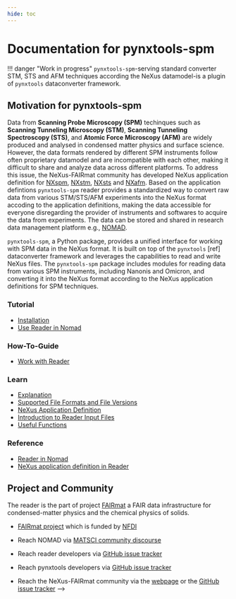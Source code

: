 ```yaml
---
hide: toc
---
```


<!-- A single sentence that says what the product is, succinctly and memorably -->
<!-- A paragraph of one to three short sentences, that describe what the product does. -->
<!-- A third paragraph of similar length, this time explaining what need the product meets -->
<!-- Finally, a paragraph that describes whom the product is useful for. -->

# Documentation for pynxtools-spm

!!! danger "Work in progress"
`pynxtools-spm`-serving standard converter STM, STS and AFM techniques according the NeXus datamodel-is a plugin of `pynxtools` dataconverter framework.

## **Motivation for pynxtools-spm**

Data from __Scanning Probe Microscopy (SPM)__ techinques such as __Scanning Tunneling Microscopy (STM)__, __Scanning Tunneling Spectroscopy (STS)__, and __Atomic Force Microscopy (AFM)__ are widely produced and analysed in condensed matter physics and surface science. However, the data formats rendered by different SPM instruments follow often proprietary datamodel and are incompatible with each other, making it difficult to share and analyze data across different platforms. To address this issue, the NeXus-FAIRmat community has developed NeXus application definition for [NXspm](https://fairmat-nfdi.github.io/nexus_definitions/classes/contributed_definitions/NXspm.html), [NXstm](https://fairmat-nfdi.github.io/nexus_definitions/classes/contributed_definitions/NXstm.html), [NXsts](https://fairmat-nfdi.github.io/nexus_definitions/classes/contributed_definitions/NXsts.html) and [NXafm](https://fairmat-nfdi.github.io/nexus_definitions/classes/contributed_definitions/NXafm.html). Based on the application defintions `pynxtools-spm` reader provides a standardized way to convert raw data from various STM/STS/AFM experiments into the NeXus format accoding to the application definitions, making the data accessible for everyone disregarding the provider of instruments and softwares to acquire the data from experiments. The data can be stored and shared in research data management platform e.g., [NOMAD](https://nomad-lab.eu/nomad-lab/).

`pynxtools-spm`, a Python package, provides a unified interface for working with SPM data in the NeXus format. It is built on top of the `pynxtools` [ref] dataconverter framework and leverages the capabilities to read and write NeXus files. The `pynxtools-spm` package includes modules for reading data from various SPM instruments, including Nanonis and Omicron, and converting it into the NeXus format according to the NeXus application definitions for SPM techniques.

<div markdown="block" class="home-grid">
  <div markdown="block">

### Tutorial

<!-- 1. [Installation](tutorial/installation.md)
         1. With Command Line Interface (CLI) to convert data into NeXus format
     2. Discover the Reader functionality in Nomad
         1. Upload data in Nomad using drag and drop
         2. Upload data in Nomad using yaml ELN file
     3. Run Reader in north tools
 -->

- [Installation](tutorials/installation.md)
- [Use Reader in Nomad](tutorials/reader-use-in-nomad.md)

</div>
<div markdown="block">

### How-To-Guide

<!--3. Extend the reader functionality or Add new reader for other file formats
      1. Add new file format
      2. Extend existing file format
      3. Test your changes
      4. Contribute your changes
    4. Propose changes in NeXus application definition via NeXus-FAIRmat webpage
-->

- [Work with Reader](how-to-guides/how-to-interact-with-reader.md)
<!-- 1.Explain ELN schema 
    2. Explain Config file-->

</div>
<div markdown="block">

### Learn

<!-- 1. Reader architecture
     1.1. Principles for shared Application defintions
     2. Reader interface and its components
          1. ELN file
          2. Config file of Reader
     2. Code principle
     3. Explanation of important concepts
         1. Explanation
         2. Supported File Formats and File Versions
         3. NeXus Application Definition
         4. Introduction to Reader Input Files
         5. Useful Functions
     4. Application definition design
-->

- [Explanation](explanation/reader-explanation.md)
- [Supported File Formats and File Versions](explanation/reader-explanation.md#supported-file-formats-and-file-versions)
- [NeXus Application Definition](explanation/reader-explanation.md#nexus-application-definition)
- [Introduction to Reader Input Files](explanation/reader-explanation.md#introduction-to-reader-input-files)
- [Useful Functions](explanation/reader-explanation.md#useful-functions)
</div>
<div markdown="block">

### Reference

<!-- 1. List of files supported by the Reader follow XPS -->

- [Reader in Nomad](reference/reference.md#nomad)
- [NeXus application definition in Reader](reference/reference.md#nexus)

</div>
</div>

## Project and Community

The reader is the part of project [FAIRmat](https://www.fairmat-nfdi.eu/fairmat) a FAIR data infrastructure for condensed-matter physics and the chemical physics of solids.

- [FAIRmat project](https://gepris.dfg.de/gepris/projekt/460197019?language=en) which is funded by [NFDI](https://www.nfdi.de/)
- Reach NOMAD via [MATSCI community discourse](https://matsci.org/c/nomad/32)
- Reach reader developers via [GitHub issue tracker](https://github.com/FAIRmat-NFDI/pynxtools-spm/issues)
- Reach pynxtools developers via [GitHub issue tracker](https://github.com/FAIRmat-NFDI/pynxtools/issues)

- Reach the NeXus-FAIRmat community via the [webpage](https://fairmat-nfdi.github.io/nexus_definitions/) or the [GitHub issue tracker](https://fairmat-nfdi.github.io/nexus_definitions/) -->
